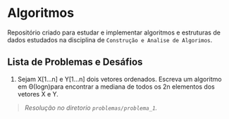# Algoritmos

Repositório criado para estudar e implementar algoritmos e estruturas de dados
estudados na disciplina de `Construção e Analise de Algorimos`.

## Lista de Problemas e Desáfios

1. Sejam X[1...n] e Y[1...n] dois vetores ordenados. Escreva um algoritmo em Θ(logn)para encontrar a mediana de todos os 2n elementos dos vetores X e Y. 
> _Resolução no diretorio `problemas/problema_1`._